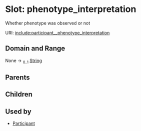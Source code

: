 
# Slot: phenotype_interpretation


Whether phenotype was observed or not

URI: [include:participant__phenotype_interpretation](https://w3id.org/include/participant__phenotype_interpretation)


## Domain and Range

None &#8594;  <sub>0..1</sub> [String](types/String.md)

## Parents


## Children


## Used by

 * [Participant](Participant.md)
